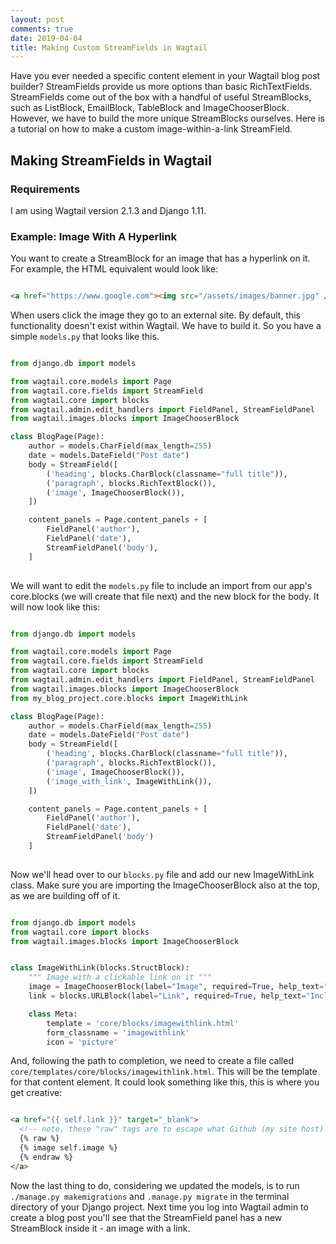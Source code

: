 ```yaml
---
layout: post
comments: true
date: 2019-04-04
title: Making Custom StreamFields in Wagtail
---
```


Have you ever needed a specific content element in your Wagtail blog post builder? StreamFields provide us more
options than basic RichTextFields. StreamFields come out of the box with a handful of useful StreamBlocks, such as 
ListBlock, EmailBlock, TableBlock and ImageChooserBlock.
However, we have to build the more unique StreamBlocks ourselves. Here is a tutorial on 
how to make a custom image-within-a-link StreamField.

## Making StreamFields in Wagtail

### Requirements

I am using Wagtail version 2.1.3 and Django 1.11.

### Example: Image With A Hyperlink

You want to create a StreamBlock for an image that has a hyperlink on it. For example, the HTML equivalent would look like:

```html

<a href="https://www.google.com"><img src="/assets/images/banner.jpg" /></a>

```

When users click the image they go to an external site. By default, this functionality doesn't exist within Wagtail. We
have to build it. So you have a simple ```models.py``` that looks like this. 

```python

from django.db import models

from wagtail.core.models import Page
from wagtail.core.fields import StreamField
from wagtail.core import blocks
from wagtail.admin.edit_handlers import FieldPanel, StreamFieldPanel
from wagtail.images.blocks import ImageChooserBlock

class BlogPage(Page):
    author = models.CharField(max_length=255)
    date = models.DateField("Post date")
    body = StreamField([
        ('heading', blocks.CharBlock(classname="full title")),
        ('paragraph', blocks.RichTextBlock()),
        ('image', ImageChooserBlock()),
    ])

    content_panels = Page.content_panels + [
        FieldPanel('author'),
        FieldPanel('date'),
        StreamFieldPanel('body'),
    ]
    
```

We will want to edit the ```models.py``` file to include an import from our app's core.blocks (we will 
create that file next) and the new block for the body. It will now look like this:

```python

from django.db import models

from wagtail.core.models import Page
from wagtail.core.fields import StreamField
from wagtail.core import blocks
from wagtail.admin.edit_handlers import FieldPanel, StreamFieldPanel
from wagtail.images.blocks import ImageChooserBlock
from my_blog_project.core.blocks import ImageWithLink

class BlogPage(Page):
    author = models.CharField(max_length=255)
    date = models.DateField("Post date")
    body = StreamField([
        ('heading', blocks.CharBlock(classname="full title")),
        ('paragraph', blocks.RichTextBlock()),
        ('image', ImageChooserBlock()),
        ('image_with_link', ImageWithLink()),
    ])

    content_panels = Page.content_panels + [
        FieldPanel('author'),
        FieldPanel('date'),
        StreamFieldPanel('body')
    ]
    
```

Now we'll head over to our ```blocks.py``` file and add our new ImageWithLink class. Make sure you are 
importing the ImageChooserBlock also at the top, as we are building off of it.

```python

from django.db import models
from wagtail.core import blocks
from wagtail.images.blocks import ImageChooserBlock


class ImageWithLink(blocks.StructBlock):
    """ Image with a clickable link on it """
    image = ImageChooserBlock(label="Image", required=True, help_text="Must be at least 2048 x 1535 for full screen images"))
    link = blocks.URLBlock(label="Link", required=True, help_text="Include https:// or http://")

    class Meta:
        template = 'core/blocks/imagewithlink.html'
        form_classname = 'imagewithlink'
        icon = 'picture'

```

And, following the path to completion, we need to create a file called ```core/templates/core/blocks/imagewithlink.html```. This will be the template for that content element. It could look something like this, this is where you get creative:


```html

<a href="{{ self.link }}" target="_blank">
  <!-- note, these "raw" tags are to escape what Github (my site host) thinks is Liquid templating, but is actually Django templating", do not include them in your source code -->
  {% raw %}
  {% image self.image %}
  {% endraw %}
</a>

```

Now the last thing to do, considering we updated the models, is to run ```./manage.py makemigrations``` and ```.manage.py migrate``` in the terminal 
directory of your Django project. Next time you log into Wagtail admin to create a blog post you'll see that the 
StreamField panel has a new StreamBlock inside it - an image with a link.
